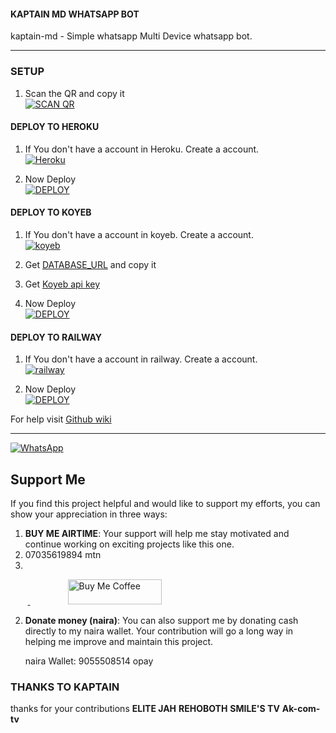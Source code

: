 #### KAPTAIN MD WHATSAPP BOT
kaptain-md - Simple whatsapp Multi Device whatsapp bot.

***

### SETUP

1. Scan the QR and copy it
    <br>
<a href='https://hermit.adithyan.xyz/qr' target="_blank"><img alt='SCAN QR' src='https://img.shields.io/badge/Scan_qr-100000?style=for-the-badge&logo=scan&logoColor=white&labelColor=black&color=black'/></a>

#### DEPLOY TO HEROKU 

1. If You don't have a account in Heroku. Create a account.
    <br>
<a href='https://signup.heroku.com/' target="_blank"><img alt='Heroku' src='https://img.shields.io/badge/-Create-black?style=for-the-badge&logo=heroku&logoColor=white'/></a>

3. Now Deploy
    <br>
<a href='https://hermit.adithyan.xyz/deploy-heroku' target="_blank"><img alt='DEPLOY' src='https://img.shields.io/badge/-DEPLOY-black?style=for-the-badge&logo=heroku&logoColor=white'/></a>

#### DEPLOY TO KOYEB 

1. If You don't have a account in koyeb. Create a account.
    <br>
<a href='https://app.koyeb.com/auth/signup' target="_blank"><img alt='koyeb' src='https://img.shields.io/badge/-Create-black?style=for-the-badge&logo=koyeb&logoColor=white'/></a>

3. Get [DATABASE_URL](https://github.com/A-d-i-t-h-y-a-n/hermit-md/wiki/DATABASE_URL) and copy it

4. Get [Koyeb api key](https://app.koyeb.com/account/api)

2. Now Deploy
    <br>
<a href='https://hermit.adithyan.xyz/deploy-koyeb' target="_blank"><img alt='DEPLOY' src='https://img.shields.io/badge/-DEPLOY-black?style=for-the-badge&logo=koyeb&logoColor=white'/></a>

#### DEPLOY TO RAILWAY

1. If You don't have a account in railway. Create a account.
    <br>
<a href='https://railway.app/login' target="_blank"><img alt='railway' src='https://img.shields.io/badge/-Create-black?style=for-the-badge&logo=railway&logoColor=white'/></a>

2. Now Deploy
    <br>
<a href='https://railway.app/template/q20OfH?referralCode=b9IKyc' target="_blank"><img alt='DEPLOY' src='https://img.shields.io/badge/-DEPLOY-black?style=for-the-badge&logo=railway&logoColor=white'/></a>

For help visit [Github wiki](https://github.com/A-d-i-t-h-y-a-n/hermit-md/wiki)

***
<a href="https://whatsapp.com/channel/0029Va4OxFAGk1FjrFvTJa1V"><img alt="WhatsApp" src="https://img.shields.io/badge/-Whatsapp%20Channel-green?style=for-the-badge&logo=whatsapp&logoColor=white"/></a>

## Support Me

If you find this project helpful and would like to support my efforts, you can show your appreciation in three ways:

1. **BUY ME AIRTIME**: Your support will help me stay motivated and continue working on exciting projects like this one.
2. 07035619894 mtn
3. 

&nbsp;&nbsp;&nbsp;&nbsp;&nbsp;&nbsp;&nbsp;<a href="https://www.buymeacoffee.com/adithyanr">
  <img src="https://i.ibb.co/KNnhcvX/bmc-button.png" alt="Buy Me Coffee" height="40" width="150" style="margin-left: 60px;">
</a>


2. **Donate money (naira)**: You can also support me by donating cash directly to my naira wallet. Your contribution will go a long way in helping me improve and maintain this project.

   naira Wallet: 9055508514
   opay 

### THANKS TO KAPTAIN
thanks for your contributions 
**ELITE JAH**
**REHOBOTH**
**SMILE'S TV**
**Ak-com-tv**
